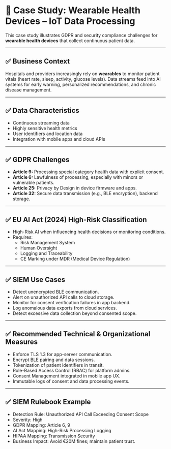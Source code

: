 # 📌 Case Study: Wearable Health Devices – IoT Data Processing

This case study illustrates GDPR and security compliance challenges for **wearable health devices** that collect continuous patient data.

---

## ✅ Business Context

Hospitals and providers increasingly rely on **wearables** to monitor patient vitals (heart rate, sleep, activity, glucose levels). Data streams feed into AI systems for early warning, personalized recommendations, and chronic disease management.

---

## ✅ Data Characteristics

- Continuous streaming data
- Highly sensitive health metrics
- User identifiers and location data
- Integration with mobile apps and cloud APIs

---

## ✅ GDPR Challenges

- **Article 9:** Processing special category health data with explicit consent.
- **Article 6:** Lawfulness of processing, especially with minors or vulnerable patients.
- **Article 25:** Privacy by Design in device firmware and apps.
- **Article 32:** Secure data transmission (e.g., BLE encryption), backend storage.

---

## ✅ EU AI Act (2024) High-Risk Classification

- High-Risk AI when influencing health decisions or monitoring conditions.
- Requires:
  - Risk Management System
  - Human Oversight
  - Logging and Traceability
  - CE Marking under MDR (Medical Device Regulation)

---

## ✅ SIEM Use Cases

- Detect unencrypted BLE communication.
- Alert on unauthorized API calls to cloud storage.
- Monitor for consent verification failures in app backend.
- Log anomalous data exports from cloud services.
- Detect excessive data collection beyond consented scope.

---

## ✅ Recommended Technical & Organizational Measures

- Enforce TLS 1.3 for app-server communication.
- Encrypt BLE pairing and data sessions.
- Tokenization of patient identifiers in transit.
- Role-Based Access Control (RBAC) for platform admins.
- Consent Management integrated in mobile app UX.
- Immutable logs of consent and data processing events.

---

## ✅ SIEM Rulebook Example

- Detection Rule: Unauthorized API Call Exceeding Consent Scope
- Severity: High
- GDPR Mapping: Article 6, 9
- AI Act Mapping: High-Risk Processing Logging
- HIPAA Mapping: Transmission Security
- Business Impact: Avoid €20M fines; maintain patient trust.
